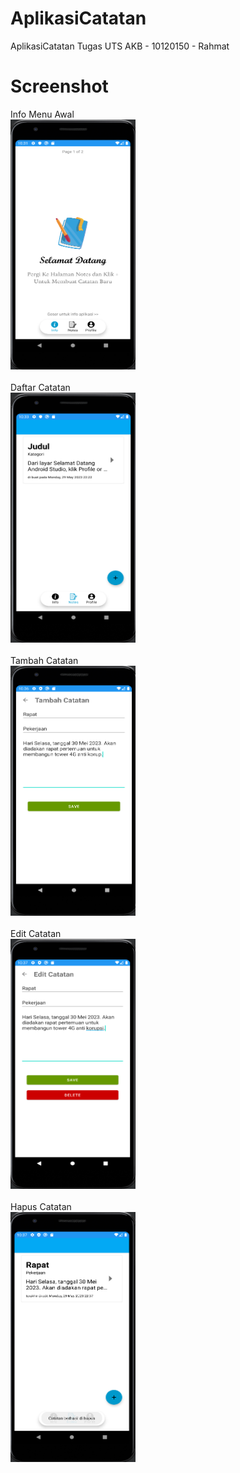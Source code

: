 # AplikasiCatatan
 AplikasiCatatan
 Tugas UTS AKB - 10120150 - Rahmat
# Screenshot
 Info Menu Awal<br>
<img src="asset/info-main-slide1.png" alt="Kalkulator" width="200" height="400"><br><br>
 Daftar Catatan<br>
<img src="asset/notes-daftar-catatan.png" alt="Kalkulator" width="200" height="400"><br><br>
 Tambah Catatan<br>
<img src="asset/notes-tambah-catatan.png" alt="Kalkulator" width="200" height="400"><br><br>
 Edit Catatan<br>
<img src="asset/notes-edit-catatan.png" alt="Kalkulator" width="200" height="400"><br><br>
 Hapus Catatan<br>
 <img src="asset/notes-hapus-catatan.png" alt="Kalkulator" width="200" height="400"><br><br>
